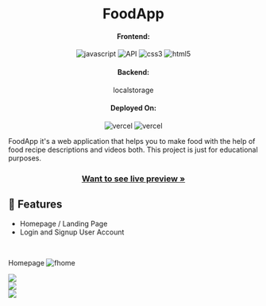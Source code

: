 
<h1 align="center">FoodApp</h1>

<h4 align="center">Frontend:</h4>

<p align="center">
  <img src="https://img.shields.io/badge/JavaScript-323330?style=for-the-badge&logo=javascript&logoColor=F7DF1E" alt="javascript" />
  <img src="https://img.shields.io/badge/API-02303A?style=for-the-badge&logo=react-router&logoColor=white" alt="API" />
  <img src="https://img.shields.io/badge/CSS3-1572B6?style=for-the-badge&logo=css3&logoColor=white" alt="css3" />
  <img src="https://img.shields.io/badge/HTML5-E34F26?style=for-the-badge&logo=html5&logoColor=white" alt="html5" />
</p>
<h4 align="center">Backend:</h4>
<p align="center">localstorage</P>


<h4 align="center">Deployed On:</h4>

<p align="center">
  <img src="https://img.shields.io/badge/Netlify-00C7B7?style=for-the-badge&logo=netlify&logoColor=white" alt="vercel" />
  <img src="https://img.shields.io/badge/Vercel-430098?style=for-the-badge&logo=vercel&logoColor=white" alt="vercel" />
</p>



FoodApp it's a web application that helps you to make food with the help of food recipe descriptions and videos both. This project is just for educational purposes.

<h3 align="center"><a href="https://taupe-melomakarona-0dfddf.netlify.app/"><strong>Want to see live preview »</strong></a></h3>

## 🚀 Features
- Homepage / Landing Page
- Login and Signup User Account
 <br />

Homepage
![fhome](https://user-images.githubusercontent.com/101583807/191584475-2745ca24-72a8-4ee1-9957-00eb703d8b48.png)

<img src="youtub.png">

<br>
<img src="youtub-1.png">

<br>

<img src="youtub-2.png">